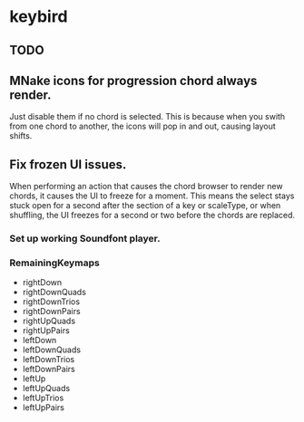 # keybird

## TODO

## MNake icons for progression chord always render.

Just disable them if no chord is selected. This is because
when you swith from one chord to another, the icons
will pop in and out, causing layout shifts.

## Fix frozen UI issues.

When performing an action that causes the chord browser to render
new chords, it causes the UI to freeze for a moment. This means the
select stays stuck open for a second after the section of a key or scaleType,
or when shuffling, the UI freezes for a second or two before the chords are replaced.

### Set up working Soundfont player.

### RemainingKeymaps

- rightDown
- rightDownQuads
- rightDownTrios
- rightDownPairs
- rightUpQuads
- rightUpPairs
- leftDown
- leftDownQuads
- leftDownTrios
- leftDownPairs
- leftUp
- leftUpQuads
- leftUpTrios
- leftUpPairs

<!-- AIzaSyAfMqDb69qXZVHhQdPhWGUe7bRNZhd3zrg -->
